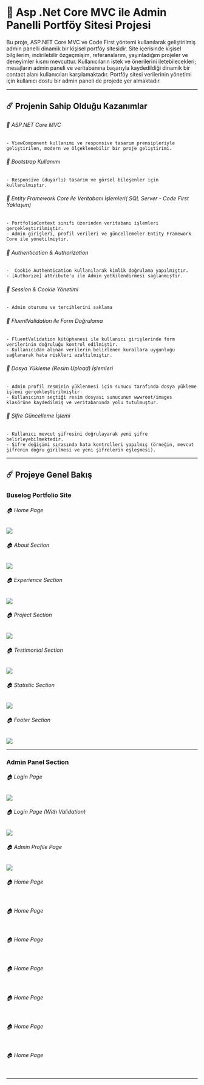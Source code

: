 # 🚀 Asp .Net Core MVC ile Admin Panelli Portföy Sitesi Projesi

Bu proje, ASP.NET Core MVC ve Code First yöntemi kullanılarak geliştirilmiş admin panelli dinamik bir kişisel portföy sitesidir. Site içerisinde kişisel bilgilerim, indirilebilir özgeçmişim, referanslarım, yayınladığım projeler ve deneyimler kısmı mevcuttur. Kullanıcıların istek ve önerilerini iletebilecekleri; mesajların admin paneli ve veritabanına başarıyla kaydedildiği dinamik bir contact alanı kullanıcıları karşılamaktadır. 
Portföy sitesi verilerinin yönetimi için kullanıcı dostu bir admin paneli de projede yer almaktadır.

-----

## ☄️ Projenin Sahip Olduğu Kazanımlar

###### 🌟 ASP.NET Core MVC

    - ViewComponent kullanımı ve responsive tasarım prensipleriyle geliştirilen, modern ve ölçeklenebilir bir proje geliştirimi.
    
###### 🌟 Bootstrap Kullanımı

    - Responsive (duyarlı) tasarım ve görsel bileşenler için kullanılmıştır.
    
###### 🌟 Entity Framework Core ile Veritabanı İşlemleri( SQL Server - Code First Yaklaşım)

    - PortfolioContext sınıfı üzerinden veritabanı işlemleri gerçekleştirilmiştir. 
    - Admin girişleri, profil verileri ve güncellemeler Entity Framework Core ile yönetilmiştir.
    
###### 🌟 Authentication & Authorization 

    -  Cookie Authentication kullanılarak kimlik doğrulama yapılmıştır.
    - [Authorize] attribute'u ile Admin yetkilendirmesi sağlanmıştır.

###### 🌟 Session & Cookie Yönetimi 

    - Admin oturumu ve tercihlerini saklama

###### 🌟 FluentValidation ile Form Doğrulama

    - FluentValidation kütüphanesi ile kullanıcı girişlerinde form verilerinin doğruluğu kontrol edilmiştir.
    - Kullanıcıdan alınan verilerin belirlenen kurallara uygunluğu sağlanarak hata riskleri azaltılmıştır.

###### 🌟 Dosya Yükleme (Resim Upload) İşlemleri

    - Admin profil resminin yüklenmesi için sunucu tarafında dosya yükleme işlemi gerçekleştirilmiştir.
    - Kullanıcının seçtiği resim dosyası sunucunun wwwroot/images klasörüne kaydedilmiş ve veritabanında yolu tutulmuştur.
    
###### 🌟 Şifre Güncelleme İşlemi

    - Kullanıcı mevcut şifresini doğrulayarak yeni şifre belirleyebilmektedir.
    - Şifre değişimi sırasında hata kontrolleri yapılmış (örneğin, mevcut şifrenin doğru girilmesi ve yeni şifrelerin eşleşmesi).

----- 


## ☄️ Projeye Genel Bakış

### Buselog Portfolio Site

###### 🏠 Home Page

<img src="https://github.com/user-attachments/assets/d3f52eca-e2f7-476a-bafc-6b050e7b35e7" width:700>

###### 🏠 About Section

<img src="https://github.com/user-attachments/assets/4a77e8f3-ca96-43bc-81cc-72211bea44e4" width:700>

###### 🏠 Experience Section

<img src="https://github.com/user-attachments/assets/745447c6-72ba-4f77-9fd3-b9effd26272c" width:700>

###### 🏠 Project Section

<img src="https://github.com/user-attachments/assets/03ab2fee-5036-4dba-a465-3b348f05ccf5" width:700>

###### 🏠 Testimonial Section

<img src="https://github.com/user-attachments/assets/a108b29e-2387-476c-be70-8f79cd28aa31" width:700>

###### 🏠 Statistic Section

<img src="https://github.com/user-attachments/assets/fde7dc43-738c-419d-9921-8214c021efc6" width:700>

###### 🏠 Footer Section

<img src="https://github.com/user-attachments/assets/436b23c4-5a4b-4183-9163-a159d603010d" width:700>


-----

### Admin Panel Section

###### 🏠 Login Page

<img src="https://github.com/user-attachments/assets/fb5111c1-d6cc-4bf1-90ed-55053870fd2a" width:700>

###### 🏠 Login Page (With Validation)

<img src="https://github.com/user-attachments/assets/4134fd1a-cbdb-4d24-b642-f6aa2bf30bbf" width:700>

###### 🏠 Admin Profile Page

<img src="https://github.com/user-attachments/assets/f9817bf5-02eb-4192-b787-233d7468b924" width:700>

###### 🏠 Home Page

<img src="" width:700>

###### 🏠 Home Page

<img src="" width:700>

###### 🏠 Home Page

<img src="" width:700>

###### 🏠 Home Page

<img src="" width:700>

###### 🏠 Home Page

<img src="" width:700>

###### 🏠 Home Page

<img src="" width:700>

###### 🏠 Home Page

<img src="" width:700>
    



    

-----
